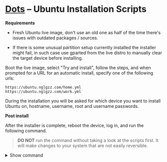 # [Dots](../README.md) – Ubuntu Installation Scripts

**Requirements**

- Fresh Ubuntu live image, don't use an old one as half of the time there's
  issues with outdated packages / sources.

- If there is some unusual partition setup currently installed the installer
  might fail, in such case use gparted from the live distro to manually clear
  the target device before installing.

Boot the live image, select "Try and install", follow
the steps, and when prompted for a URL for an automatic install, specify one of
the following urls:

```
https://ubuntu.nglgzz.com/home.yml
https://ubuntu.nglgzz.com/work.yml
```

During the installation you will be asked for which device you want to install
Ubuntu on, hostname, username, root and username passwords.

**Post install**

After the installer is complete, reboot the device, log in, and run the
following command.

> **DO NOT** run the command without taking a look at the scripts first. It will
> make changes to your system that are not easily reversible.

<details>

<summary>Show command</summary>

```bash
sh -c "$(curl -L https://ubuntu.nglgzz.com/postinstall.sh)"
```

</details>
